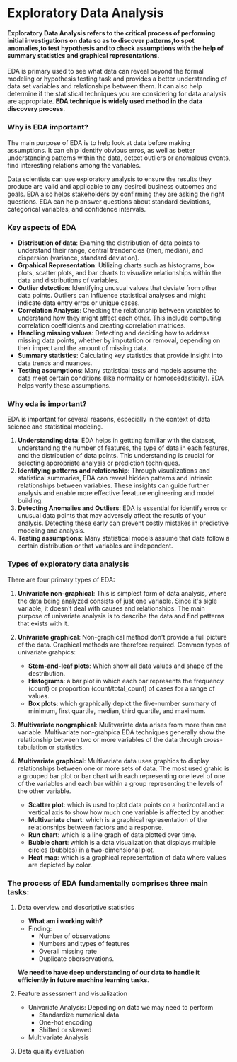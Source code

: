 # Exploratory Data Analysis

#### Exploratory Data Analysis refers to the critical process of performing initial investigations on data so as to discover patterns,to spot anomalies,to test hypothesis and to check assumptions with the help of summary statistics and graphical representations.


EDA is primary used to see what data can reveal beyond the formal modeling or hypothesis testing task and provides a better understanding of data set variables and relationships between them. It can also help determine if the statistical techniques you are considering for data analysis are appropriate. **EDA technique is widely used method in the data discovery process**.


### Why is EDA important?

The main purpose of EDA is to help look at data before making assumptions. It can ehlp identify obvious erros, as well as better understanding patterns within the data, detect outliers or anomalous events, find interesting relations among the variables.

Data scientists can use exploratory analysis to ensure the results they produce are valid and applicable to any desired business outcomes and goals. EDA also helps stakeholders by confirming they are asking the right questions. EDA can help answer questions about standard deviations, categorical variables, and confidence intervals.

### Key aspects of EDA 

- **Distribution of data**: Examing the distribution of data points to understand their range, central trendencies (men, median), and dispersion (variance, standard deviation).
- **Grpahical Representation**: Utilizing charts such as histograms, box plots, scatter plots, and bar charts to visualize relationships within the data and distributions of variables.
- **Outlier detection**: Identifying unusual values that deviate from other data points. Outliers can influence statistical analyses and might indicate data entry erros or unique cases.
- **Correlation Analysis**: Checking the relationship between variables to understand how they might affect each other. This include computing correlation coefficients and creating correlation matrices.
- **Handling missing values**: Detecting and deciding how to address missing data points, whether by imputation or removal, depending on their impect and the amount of missing data.
- **Summary statistics**: Calculating key statistics that provide insight into data trends and nuances.
- **Testing assumptions**: Many statistical tests and models assume the data meet certain conditions (like normality or homoscedasticity). EDA helps verify these assumptions.

### Why eda is important?

EDA is important for several reasons, especially in the context of data science and statistical modeling.

1. **Understanding data**: EDA helps in gettting familiar with the dataset, understanding the number of features, the type of data in each features, and the distribution of data points. This understanding is crucial for selecting appropriate analysis or prediction techniques.
2. **Identifying patterns and relationship**: Through visualizations and statistical summaries, EDA can reveal hidden patterns and intrinsic relationships between variables. These insights can guide further analysis and enable more effective feeature engineering and model building.
3. **Detecting Anomalies and Outliers**: EDA is essential for identify erros or unusual data points that may adversely affect the resutls of your analysis. Detecting these early can prevent costly mistakes in predictive modeling and analysis.
4. **Testing assumptions**: Many statistical models assume that data follow a certain distribution or that variables are independent.

### Types of exploratory data analysis

There are four primary types of EDA:

1. **Univariate non-graphical**: This is simplest form of data analysis, where the data being analyzed consists of just one variable. Since it's sigle variable, it doesn't deal with causes and relationships. The main purpose of univariate analysis is to describe the data and find patterns that exists with it.

2. **Univariate graphical**: Non-graphical method don't provide a full picture of the data. Graphical methods are therefore required. Common types of univariate grahpics:

    - **Stem-and-leaf plots**: Which show all data values and shape of the destribution.
    - **Histograms**: a bar plot in which each bar represents the frequency (count) or proportion (count/total_count) of cases for a range of values.
    - **Box plots**: which graphically depict the five-number summary of minimum, first quartile, median, third quartile, and maximum.

3. **Multivariate nongraphical**: Mulitvariate data arises from more than one variable. Multivariate non-grahpica EDA techniques generally show the relationship between two or more variables of the data through cross-tabulation or statistics.

4. **Multivariate graphical**: Multivariate data uses graphics to display relationships between one or more sets of data. The most used grahic is a grouped bar plot or bar chart with  each representing one level of one of the variables and each bar within a group representing the levels of the other variable.

    - **Scatter plot**: which is used to plot data points on a horizontal and a vertical axis to show how much one variable is affected by another.
    - **Multivariate chart**: which is a graphical representation of the relationships between factors and a response.
    - **Run chart**: which is a line graph of data plotted over time.
    - **Bubble chart**: which is a data visualization that displays multiple circles (bubbles) in a two-dimensional plot.
    - **Heat map**:  which is a graphical representation of data where values are depicted by color.



### The process of EDA fundamentally comprises three main tasks:

1. Data overview and descriptive statistics
    - **What am i working with?**
    - Finding: 
        - Number of observations
        - Numbers and types of features
        - Overall missing rate
        - Duplicate oberservations.

    **We need to have deep understanding of our data to handle it efficiently in future machine learning tasks**.

2. Feature assessment and visualization
    - Univariate Analysis: Depeding on data we may need to perform
        - Standardize numerical data
        - One-hot encoding
        - Shifted or skewed
    - Multivariate Analysis
3. Data quality evaluation